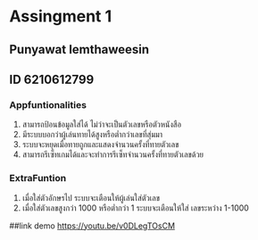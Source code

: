 # Assingment 1
## Punyawat Iemthaweesin
## ID 6210612799

### Appfuntionalities
1. สามารถป้อนข้อมูลใส่ได้ ไม่ว่าจะเป็นตัวเลขหรือตัวหนังสือ
2. มีระบบบอกว่าผู้เล่นทายได้สูงหรือต่ำกว่าเลขที่สุ่มมา 
3. ระบบจะหยุดเมื่อทายถูกและแสดงจำนวนครั้งที่ทายตัวเลข
4. สามารถรีเซ็ทเกมได้และจะทำการรีเซ็ทจำนวนครั้งที่ทายตัวเลขด้วย

### ExtraFuntion
1. เมื่อใส่ตัวอักษรไป ระบบจะเตือนให้ผู้เล่นใส่ตัวเลข
2. เมื่อใส่ตัวเลขสูงกว่า 1000 หรือต่ำกว่า 1 ระบบจะเตือนให้ใส่ เลขระหว่าง 1-1000

##link demo
https://youtu.be/v0DLegTOsCM
